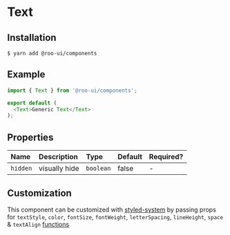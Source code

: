 # Text

<!-- STORY -->

## Installation

```shell
$ yarn add @roo-ui/components
```

## Example

```js
import { Text } from '@roo-ui/components';

export default (
  <Text>Generic Text</Text>
);
```

## Properties

| Name      | Description             | Type     | Default | Required? |
| :-------- | :---------------------- | :------- | :------ | :-------- |
| `hidden`  | visually hide           | `boolean`| false   | -         |


## Customization

This component can be customized with [styled-system](https://github.com/jxnblk/styled-system) by passing props for
`textStyle`,
`color`,
`fontSize`,
`fontWeight`,
`letterSpacing`,
`lineHeight`,
`space` &
`textAlign` [functions](https://github.com/jxnblk/styled-system#table-of-style-props)